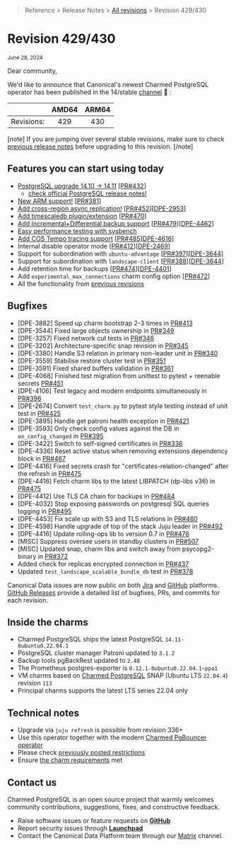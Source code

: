 >Reference > Release Notes > [All revisions](t/11875) > Revision 429/430

# Revision 429/430

<sub>June 28, 2024</sub>

Dear community,

We'd like to announce that Canonical's newest Charmed PostgreSQL operator has been published in the 14/stable [channel](https://charmhub.io/postgresql?channel=14/stable) :tada: :

|   |AMD64|ARM64|
|---:|:---:|:---:|
| Revisions: | 429 | 430 |

[note]
If you are jumping over several stable revisions, make sure to check [previous release notes](/t/11875) before upgrading to this revision.
[/note]  

## Features you can start using today

* [PostgreSQL upgrade 14.10 → 14.11](https://www.postgresql.org/docs/release/14.11/) [[PR#432](https://github.com/canonical/postgresql-operator/pull/432)]
  * [check official PostgreSQL release notes!](https://www.postgresql.org/docs/release/14.11/)
* [New ARM support!](https://charmhub.io/postgresql/docs/r-requirements) [[PR#381](https://github.com/canonical/postgresql-operator/pull/381)]
* [Add cross-region async replication!](https://charmhub.io/postgresql/docs/h-async-setup) [[PR#452](https://github.com/canonical/postgresql-operator/pull/452)][[DPE-2953](https://warthogs.atlassian.net/browse/DPE-2953)]
* [Add timescaledb plugin/extension](https://charmhub.io/postgresql/configuration?channel=14/candidate#plugin_timescaledb_enable) [[PR#470](https://github.com/canonical/postgresql-operator/pull/470)]
* [Add Incremental+Differential backup support](/t/9683) [[PR#479](https://github.com/canonical/postgresql-operator/pull/479)][[DPE-4462](https://warthogs.atlassian.net/browse/DPE-4462)] 
* [Easy performance testing with sysbench](https://charmhub.io/sysbench)
* [Add COS Tempo tracing support](/t/14521) [[PR#485](https://github.com/canonical/postgresql-operator/pull/485)][DPE-4616](https://warthogs.atlassian.net/browse/DPE-4616)]
* Internal disable operator mode [[PR#412](https://github.com/canonical/postgresql-operator/pull/412)][[DPE-2469](https://warthogs.atlassian.net/browse/DPE-2469)]
* Support for subordination with `ubuntu-advantage` [[PR#397](https://github.com/canonical/postgresql-operator/pull/397)][[DPE-3644](https://warthogs.atlassian.net/browse/DPE-3644)]
* Support for subordination with `landscape-client` [[PR#388](https://github.com/canonical/postgresql-operator/pull/388)][[DPE-3644](https://warthogs.atlassian.net/browse/DPE-3644)]
* Add retention time for backups [[PR#474](https://github.com/canonical/postgresql-operator/pull/474)][[DPE-4401](https://warthogs.atlassian.net/browse/DPE-4401)]
* Add `experimental_max_connections` charm config option [[PR#472](https://github.com/canonical/postgresql-operator/pull/472)]
* All the functionality from [previous revisions](https://charmhub.io/postgresql/docs/r-releases)

## Bugfixes

* [DPE-3882] Speed up charm bootstrap 2-3 times in [PR#413](https://github.com/canonical/postgresql-operator/pull/413)
* [DPE-3544] Fixed large objects ownership in [PR#349](https://github.com/canonical/postgresql-operator/pull/349)
* [DPE-3257] Fixed network cut tests in [PR#346](https://github.com/canonical/postgresql-operator/pull/346)
* [DPE-3202] Architecture-specific snap revision in [PR#345](https://github.com/canonical/postgresql-operator/pull/345)
* [DPE-3380] Handle S3 relation in primary non-leader unit in [PR#340](https://github.com/canonical/postgresql-operator/pull/340)
* [DPE-3559] Stabilise restore cluster test in [PR#351](https://github.com/canonical/postgresql-operator/pull/351)
* [DPE-3591] Fixed shared buffers validation in [PR#361](https://github.com/canonical/postgresql-operator/pull/361)
* [DPE-4068] Finished test migration from unittest to pytest + reenable secrets [PR#451](https://github.com/canonical/postgresql-operator/pull/451)
* [DPE-4106] Test legacy and modern endpoints simultaneously in [PR#396](https://github.com/canonical/postgresql-operator/pull/396)
* [DPE-2674] Convert `test_charm.py` to pytest style testing instead of unit test in [PR#425](https://github.com/canonical/postgresql-operator/pull/425)
* [DPE-3895] Handle get patroni health exception in [PR#421](https://github.com/canonical/postgresql-operator/pull/421)
* [DPE-3593] Only check config values against the DB in `on_config_changed` in [PR#395](https://github.com/canonical/postgresql-operator/pull/395)
* [DPE-3422] Switch to self-signed certificates in [PR#336](https://github.com/canonical/postgresql-operator/pull/336)
* [DPE-4336] Reset active status when removing extensions dependency block in [PR#467](https://github.com/canonical/postgresql-operator/pull/467)
* [DPE-4416] Fixed secrets crash for "certificates-relation-changed" after the refresh in [PR#475](https://github.com/canonical/postgresql-operator/pull/475)
* [DPE-4416] Fetch charm libs to the latest LIBPATCH (dp-libs v36) in [PR#475](https://github.com/canonical/postgresql-operator/pull/475)
* [DPE-4412] Use TLS CA chain for backups in [PR#484](https://github.com/canonical/postgresql-operator/pull/484)
* [DPE-4032] Stop exposing passwords on postgresql SQL queries logging in [PR#495](https://github.com/canonical/postgresql-operator/pull/495)
* [DPE-4453] Fix scale up with S3 and TLS relations in [PR#480](https://github.com/canonical/postgresql-operator/pull/480)
* [DPE-4598] Handle upgrade of top of the stack Juju leader in [PR#492](https://github.com/canonical/postgresql-operator/pull/492)
* [DPE-4416] Update rolling-ops lib to version 0.7 in [PR#478](https://github.com/canonical/postgresql-operator/pull/478)
* [MISC] Suppress oversee users in standby clusters in [PR#507](https://github.com/canonical/postgresql-operator/pull/507)
* [MISC] Updated snap, charm libs and switch away from psycopg2-binary in [PR#372](https://github.com/canonical/postgresql-operator/pull/372)
* Added check for replicas encrypted connection in [PR#437](https://github.com/canonical/postgresql-operator/pull/437)
* Updated `test_landscape_scalable_bundle_db` test in [PR#378](https://github.com/canonical/postgresql-operator/pull/378)

Canonical Data issues are now public on both [Jira](https://warthogs.atlassian.net/jira/software/c/projects/DPE/issues/) and [GitHub](https://github.com/canonical/postgresql-operator/issues) platforms.  
[GitHub Releases](https://github.com/canonical/postgresql-operator/releases) provide a detailed list of bugfixes, PRs, and commits for each revision.  

## Inside the charms

* Charmed PostgreSQL ships the latest PostgreSQL `14.11-0ubuntu0.22.04.1`
* PostgreSQL cluster manager Patroni updated to `3.1.2`
* Backup tools pgBackRest updated to `2.48`
* The Prometheus postgres-exporter is `0.12.1-0ubuntu0.22.04.1~ppa1`
* VM charms based on [Charmed PostgreSQL](https://snapcraft.io/charmed-postgresql) SNAP (Ubuntu LTS `22.04.4`) revision `113`
* Principal charms supports the latest LTS series 22.04 only

## Technical notes

* Upgrade via `juju refresh` is possible from revision 336+
* Use this operator together with the modern [Charmed PgBouncer operator](https://charmhub.io/pgbouncer?channel=1/stable)
* Please check [previously posted restrictions](https://charmhub.io/postgresql/docs/r-releases)  
* Ensure [the charm requirements](/t/11743) met

## Contact us

Charmed PostgreSQL is an open source project that warmly welcomes community contributions, suggestions, fixes, and constructive feedback.  
* Raise software issues or feature requests on [**GitHub**](https://github.com/canonical/postgresql-operator/issues)  
*  Report security issues through [**Launchpad**](https://wiki.ubuntu.com/DebuggingSecurity#How%20to%20File)  
* Contact the Canonical Data Platform team through our [Matrix](https://matrix.to/#/#charmhub-data-platform:ubuntu.com) channel.